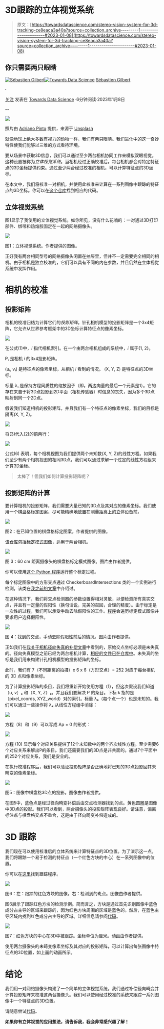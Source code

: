 # 3D跟踪的立体视觉系统

> 原文：[https://towardsdatascience.com/stereo-vision-system-for-3d-tracking-ce8eaca3a40a?source=collection_archive---------1-----------------------#2023-01-08](https://towardsdatascience.com/stereo-vision-system-for-3d-tracking-ce8eaca3a40a?source=collection_archive---------1-----------------------#2023-01-08)

## 你只需要两只眼睛

[](https://sebastiengilbert.medium.com/?source=post_page-----ce8eaca3a40a--------------------------------)[![Sébastien Gilbert](../Images/380f6588c3ef718947bcf82061f190eb.png)](https://sebastiengilbert.medium.com/?source=post_page-----ce8eaca3a40a--------------------------------)[](https://towardsdatascience.com/?source=post_page-----ce8eaca3a40a--------------------------------)[![Towards Data Science](../Images/a6ff2676ffcc0c7aad8aaf1d79379785.png)](https://towardsdatascience.com/?source=post_page-----ce8eaca3a40a--------------------------------) [Sébastien Gilbert](https://sebastiengilbert.medium.com/?source=post_page-----ce8eaca3a40a--------------------------------)

·

[关注](https://medium.com/m/signin?actionUrl=https%3A%2F%2Fmedium.com%2F_%2Fsubscribe%2Fuser%2F975aef8c496a&operation=register&redirect=https%3A%2F%2Ftowardsdatascience.com%2Fstereo-vision-system-for-3d-tracking-ce8eaca3a40a&user=S%C3%A9bastien+Gilbert&userId=975aef8c496a&source=post_page-975aef8c496a----ce8eaca3a40a---------------------post_header-----------) 发表在 [Towards Data Science](https://towardsdatascience.com/?source=post_page-----ce8eaca3a40a--------------------------------) ·6分钟阅读·2023年1月8日[](https://medium.com/m/signin?actionUrl=https%3A%2F%2Fmedium.com%2F_%2Fvote%2Ftowards-data-science%2Fce8eaca3a40a&operation=register&redirect=https%3A%2F%2Ftowardsdatascience.com%2Fstereo-vision-system-for-3d-tracking-ce8eaca3a40a&user=S%C3%A9bastien+Gilbert&userId=975aef8c496a&source=-----ce8eaca3a40a---------------------clap_footer-----------)

--

[](https://medium.com/m/signin?actionUrl=https%3A%2F%2Fmedium.com%2F_%2Fbookmark%2Fp%2Fce8eaca3a40a&operation=register&redirect=https%3A%2F%2Ftowardsdatascience.com%2Fstereo-vision-system-for-3d-tracking-ce8eaca3a40a&source=-----ce8eaca3a40a---------------------bookmark_footer-----------)![](../Images/729c84682441f3dacaf348fbf88094b2.png)

照片由 [Adriano Pinto](https://unsplash.com/@adrianopintofotografia?utm_source=medium&utm_medium=referral) 提供，来源于 [Unsplash](https://unsplash.com/?utm_source=medium&utm_medium=referral)

就像地球上绝大多数有视力的动物一样，我们有两只眼睛。我们进化中的这一奇妙特性使我们能够以三维的方式看待环境。

要从场景中获取3D信息，我们可以通过至少两台相机协同工作来模拟双眼视觉。这种设置被称为*立体视觉系统*。当相机经过正确校准后，每台相机都会对特定特征点的3D坐标提供约束。通过至少两台经过校准的相机，可以计算特征点的3D坐标。

在本文中，我们将校准一对相机，并使用此校准来计算在一系列图像中跟踪的特征点的3D坐标。你可以在[这个仓库](https://github.com/sebastiengilbert73/tutorial_calibrate_stereo_vision)找到相应的代码。

## 立体视觉系统

图1显示了我使用的立体视觉系统。如你所见，没有什么花哨的：一对通过3D打印部件、绑带和热熔胶固定在一起的网络摄像头。

![](../Images/4b1399212d3f0a0942471c8ec2d90d44.png)

图1：立体视觉系统。作者提供的图像。

正好我有两台相同型号的网络摄像头闲置在抽屉里，但并不一定需要完全相同的相机。由于相机是独立校准的，它们可以具有不同的内在参数，并且仍然在立体视觉系统中发挥作用。

# 相机的校准

## 投影矩阵

相机的校准归结为计算它们的*投影矩阵*。针孔相机模型的投影矩阵是一个3x4矩阵，它允许从世界参考框架中的3D坐标计算特征点的像素坐标。

![](../Images/585d80834287ff068b7fcf88e8bf8f85.png)

在公式(1)中，*i* 指代相机索引。在一个由两台相机组成的系统中，*i* 属于{1, 2}。

Pᵢ 是相机 *i* 的3x4投影矩阵。

(uᵢ, vᵢ) 是特征点的像素坐标，从相机 *i* 看到的情况。 (X, Y, Z) 是特征点的3D坐标。

标量 λᵢ 是保持方程同质性的缩放因子（即，两边向量的最后一个元素是1）。它的存在来自于将3D点投影到2D平面（相机传感器）时信息的丧失，因为多个3D点映射到同一个2D点。

假设我们知道相机的投影矩阵，并且我们有一个特征点的像素坐标，我们的目标是隔离(X, Y, Z)。

![](../Images/9fa9e7c101aea9e4ace8db3af43626e6.png)

将(3)代入(2)的前两行：

![](../Images/72b8b49fffbc2ddccd9b62922d9fc254.png)

公式(6) 表明，每个相机视图为我们提供两个未知数(X, Y, Z)的线性方程。如果我们至少有两个相机视图的相同3D点，我们可以通过求解一个过定的线性方程组来计算3D坐标。

> 太棒了！但我们如何计算投影矩阵呢？

## 投影矩阵的计算

要计算相机的投影矩阵，我们需要大量已知的3D点及其对应的像素坐标。我们使用一个棋盘格标定图案，尽可能精确地放置在测量距离上的立体设备前。

![](../Images/b8fe2ea5058b6c7391ff242ad89134ce.png)

图2：在已知位置的棋盘格标定图案。作者提供的图像。

[该仓库包括标定模式图像](https://github.com/sebastiengilbert73/tutorial_calibrate_stereo_vision/tree/main/calibration_images)，适用于两台相机。

![](../Images/990076df5538be05eec67d75df4db8cc.png)

图 3：60 cm 距离摄像头的棋盘格标定模式图像。图片由作者提供。

你可以使用[这个 Python 程序](https://github.com/sebastiengilbert73/tutorial_calibrate_stereo_vision/blob/main/calibrate_stereo.py)运行整个标定过程。

每个标定图像中的方形交点通过 CheckerboardIntersections 类的一个实例进行检测，该类在[我之前的文章](https://medium.com/towards-data-science/camera-radial-distortion-compensation-with-gradient-descent-22728487acb1)中介绍过。

在这种情况下，我们将交点检测器的参数设置得相对灵敏，以便检测所有真实交点，并且有一定量的假阳性（换句话说，完美的召回，合理的精度）。由于标定是一次性的过程，我们可以承受手动去除假阳性的工作。[程序](https://github.com/sebastiengilbert73/tutorial_calibrate_stereo_vision/blob/main/calibrate_stereo.py)会遍历标定模式图像并要求用户选择假阳性。

![](../Images/86b556356698bc4af90e7ed329d0a251.png)

图 4：找到的交点，手动去除假阳性前后的情况。图片由作者提供。

正如我们在[我关于相机径向失真的补偿文章](https://medium.com/towards-data-science/camera-radial-distortion-compensation-with-gradient-descent-22728487acb1)中看到的，原始交点坐标必须是未失真的。径向失真模型之前已经为两台相机计算，[相应的文件已在仓库中](https://github.com/sebastiengilbert73/tutorial_calibrate_stereo_vision/tree/main/radial_distortion)。未失真的坐标是我们用来构建针孔相机模型的投影矩阵的坐标。

此时，我们有 7（不同距离的拍摄）x 6 x 6（方形交点）= 252 对应于每台相机的 3D 点和像素坐标。

为了计算投影矩阵的条目，我们将重新开始使用方程（1），但这次假设我们知道（u, v）ₖ 和（X, Y, Z）ₖ，并且我们要解决 P 的条目。下标 k 指的是（pixel_coords, XYZ_world）对的索引。标量 λₖ（每个点一个）也是未知的。我们可以通过一些操作将 λₖ 从线性方程组中消除：

![](../Images/ee0b9873ccf2aee89a90c47ef0184a24.png)

方程（8）和（9）可以写成 Ap = 0 的形式：

![](../Images/3ce5bc073f325cafb6148b39d12132a0.png)

方程 (10) 显示每个对应关系提供了12个未知数中的两个齐次线性方程。至少需要6个对应关系来解出P的条目。我们还需要我们的3D点是非共面的。通过7个平面中的252个对应关系，我们是安全的。

在执行校准程序后，我们可以验证投影矩阵是否正确地将已知的3D点投影回其未畸变的像素坐标。

![](../Images/f17937b96be652b55561e8d60969356e.png)

图5：图像中棋盘格3D点的投影。图像由作者提供。

在图5中，蓝色点是经过径向畸变补偿后由交点检测器找到的点。黄色圆圈是图像中3D点的投影。我们可以看到，两台摄像头的投影矩阵表现良好。请注意，偏离标注点与棋盘格交点不重合，这是由于径向畸变补偿造成的。

# 3D 跟踪

我们现在可以使用校准后的立体系统来计算特征点的3D位置。为了演示这一点，我们将跟踪一个易于检测的特征点（一个红色方块的中心）在一系列图像中的位置。

你可以在[这里](https://github.com/sebastiengilbert73/tutorial_calibrate_stereo_vision/blob/main/track_red_square.py)找到跟踪程序。

![](../Images/b33e6e53aba1d639ffe4249adee0a68f.png)

图6：左：跟踪的红色方块的图像。右：检测到的斑点。图像由作者提供。

图6展示了跟踪红色方块的检测示例。简而言之，方块是通过首先识别图像中蓝色成分占主导的区域来跟踪的，因为红色方块周围的区域是蓝色的。然后，在蓝色主导区域内找到红色成分占主导的区域。详细信息请参阅[代码](https://github.com/sebastiengilbert73/tutorial_calibrate_stereo_vision/blob/main/utilities/red_square.py)。

![](../Images/6c6d694dc3406e8bb5a50b50e6b03fd6.png)

图7：红色方块的中心在3D中被跟踪。坐标单位为厘米。动画由作者提供。

使用两台摄像头的未畸变像素坐标及其对应的投影矩阵，可以计算出每张图像中特征点的3D位置，如上面的动画所示。

# 结论

我们用一对网络摄像头构建了一个简单的立体视觉系统。我们通过补偿径向畸变并计算投影矩阵来校准这两台摄像头。我们可以使用经过校准的系统来跟踪一系列图像中一个特征点的3D位置。

请随意尝试[代码](https://github.com/sebastiengilbert73/tutorial_calibrate_stereo_vision)。

**如果你有立体视觉的应用想法，请告诉我，我会非常感兴趣了解！**
